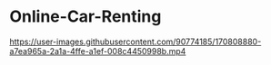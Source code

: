 # Online-Car-Renting

https://user-images.githubusercontent.com/90774185/170808880-a7ea965a-2a1a-4ffe-a1ef-008c4450998b.mp4

